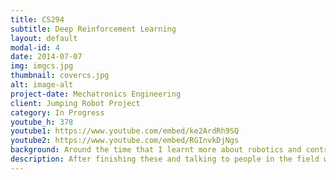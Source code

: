 ```yaml
---
title: CS294
subtitle: Deep Reinforcement Learning 
layout: default
modal-id: 4
date: 2014-07-07
img: imgcs.jpg
thumbnail: covercs.jpg
alt: image-alt
project-date: Mechatronics Engineering
client: Jumping Robot Project
category: In Progress
youtube_h: 378
youtube1: https://www.youtube.com/embed/ke2ArdRh9SQ
youtube2: https://www.youtube.com/embed/RGInvkDjNgs
background: Around the time that I learnt more about robotics and controls, there were big push forward in solving robotics controls problem with learning methods. These methods also gave hope for abstract and complex tasks such as robot manipulation in unknown environments. I knew that this was what I wanted to learn so I decided to read the Deep Learning Book, the Reinforcement Learning: Introduction as well as the CS231n Deep Learning course from Stanford.
description: After finishing these and talking to people in the field who gave me great insight, I found this amazing course on Deep Reinforcement Learning. I knew again that this is something that I wanted to learn so I decided to put effort into completing this course. Above are the videos of the DQN agent and the Policy Gradient for inverted pendulum that I trained for the Homework problems from the CS294 course. All the code for this course and the CS231n course are available on my github!
---
```

